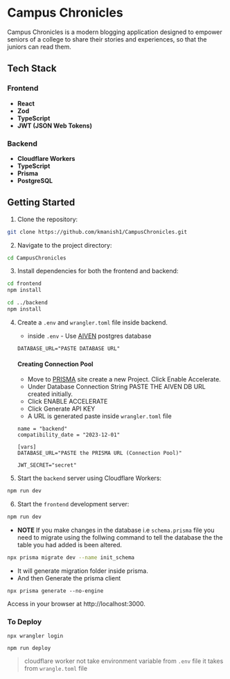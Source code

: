 # Campus Chronicles
Campus Chronicles is a modern blogging application designed to empower seniors of a college to share their stories and experiences, so that the juniors can read them.

## Tech Stack
### Frontend

- **React**
- **Zod**
- **TypeScript**
- **JWT (JSON Web Tokens)**


### Backend
- **Cloudflare Workers**
- **TypeScript**
- **Prisma**
- **PostgreSQL**


## Getting Started


1. Clone the repository:

```bash
git clone https://github.com/kmanish1/CampusChronicles.git
```
2. Navigate to the project directory:
```bash
cd CampusChronicles
```
3. Install dependencies for both the frontend and backend:
```bash
cd frontend
npm install
```
```bash
cd ../backend
npm install
```
4. Create a `.env` and `wrangler.toml` file inside backend.

   - inside `.env` - Use [AIVEN](https://aiven.io/) postgres database
    ```
    DATABASE_URL="PASTE DATABASE URL"
    ```
    #### Creating Connection Pool
    - Move to [PRISMA](https://www.prisma.io/data-platform/accelerate) site create a new Project. Click Enable Accelerate.
    - Under Database Connection String PASTE THE AIVEN DB URL created initially.
    - Click ENABLE ACCELERATE
    - Click Generate API KEY
    - A URL is generated paste inside `wrangler.toml` file 

    ```
    name = "backend"
    compatibility_date = "2023-12-01"

    [vars]
    DATABASE_URL="PASTE the PRISMA URL (Connection Pool)"
    
    JWT_SECRET="secret"
    ```

5. Start the `backend` server using Cloudflare Workers:

```bash
npm run dev
```
6. Start the `frontend` development server:
```bash
npm run dev
```

- **NOTE** If you make changes in the database i.e `schema.prisma` file you need to migrate using the follwing command to tell the database the the table you had added is been altered.
```bash
npx prisma migrate dev --name init_schema
```
- It will generate migration folder inside prisma.
- And then Generate the prisma client  
```
npx prisma generate --no-engine
```

Access in your browser at http://localhost:3000.


### To Deploy

```
npx wrangler login
```
```
npm run deploy
```

> cloudflare worker not take environment variable from `.env` file it takes from `wrangle.toml` file
